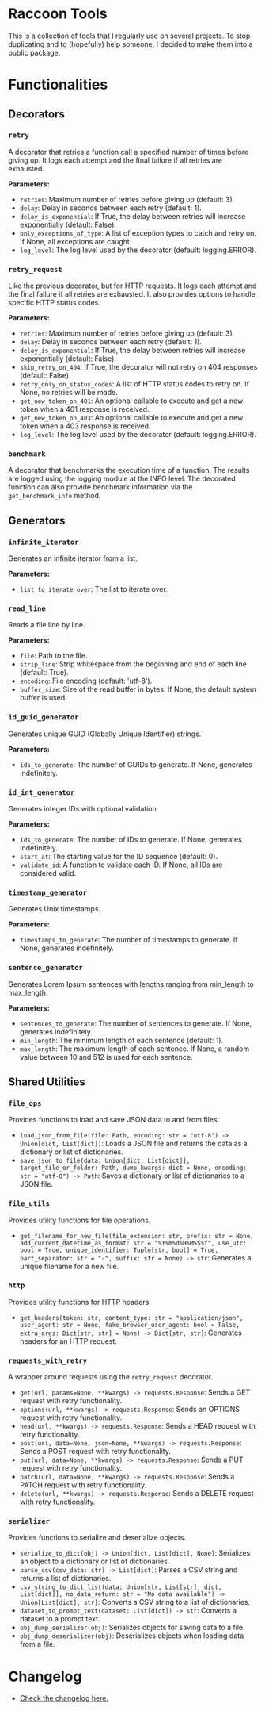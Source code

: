# Raccoon Tools
This is a collection of tools that I regularly use on several projects. To stop duplicating and to (hopefully) help
someone, I decided to make them into a public package.

# Functionalities
## Decorators

### `retry`
A decorator that retries a function call a specified number of times before giving up. 
It logs each attempt and the final failure if all retries are exhausted.

**Parameters:**
- `retries`: Maximum number of retries before giving up (default: 3).
- `delay`: Delay in seconds between each retry (default: 1).
- `delay_is_exponential`: If True, the delay between retries will increase exponentially (default: False).
- `only_exceptions_of_type`: A list of exception types to catch and retry on. If None, all exceptions are caught.
- `log_level`: The log level used by the decorator (default: logging.ERROR).

### `retry_request`
Like the previous decorator, but for HTTP requests. 
It logs each attempt and the final failure if all retries are exhausted. 
It also provides options to handle specific HTTP status codes.

**Parameters:**
- `retries`: Maximum number of retries before giving up (default: 3).
- `delay`: Delay in seconds between each retry (default: 1).
- `delay_is_exponential`: If True, the delay between retries will increase exponentially (default: False).
- `skip_retry_on_404`: If True, the decorator will not retry on 404 responses (default: False).
- `retry_only_on_status_codes`: A list of HTTP status codes to retry on. If None, no retries will be made.
- `get_new_token_on_401`: An optional callable to execute and get a new token when a 401 response is received.
- `get_new_token_on_403`: An optional callable to execute and get a new token when a 403 response is received.
- `log_level`: The log level used by the decorator (default: logging.ERROR).

### `benchmark`
A decorator that benchmarks the execution time of a function. 
The results are logged using the logging module at the INFO level. 
The decorated function can also provide benchmark information via the `get_benchmark_info` method.

## Generators

### `infinite_iterator`
Generates an infinite iterator from a list.

**Parameters:**
- `list_to_iterate_over`: The list to iterate over.

### `read_line`
Reads a file line by line.

**Parameters:**
- `file`: Path to the file.
- `strip_line`: Strip whitespace from the beginning and end of each line (default: True).
- `encoding`: File encoding (default: 'utf-8').
- `buffer_size`: Size of the read buffer in bytes. If None, the default system buffer is used.

### `id_guid_generator`
Generates unique GUID (Globally Unique Identifier) strings.

**Parameters:**
- `ids_to_generate`: The number of GUIDs to generate. If None, generates indefinitely.

### `id_int_generator`
Generates integer IDs with optional validation.

**Parameters:**
- `ids_to_generate`: The number of IDs to generate. If None, generates indefinitely.
- `start_at`: The starting value for the ID sequence (default: 0).
- `validate_id`: A function to validate each ID. If None, all IDs are considered valid.

### `timestamp_generator`
Generates Unix timestamps.

**Parameters:**
- `timestamps_to_generate`: The number of timestamps to generate. If None, generates indefinitely.

### `sentence_generator`
Generates Lorem Ipsum sentences with lengths ranging from min_length to max_length.

**Parameters:**
- `sentences_to_generate`: The number of sentences to generate. If None, generates indefinitely.
- `min_length`: The minimum length of each sentence (default: 1).
- `max_length`: The maximum length of each sentence. If None, a random value between 10 and 512 is used for each sentence.

## Shared Utilities

### `file_ops`
Provides functions to load and save JSON data to and from files.

- `load_json_from_file(file: Path, encoding: str = "utf-8") -> Union[dict, List[dict]]`: Loads a JSON file and returns the data as a dictionary or list of dictionaries.
- `save_json_to_file(data: Union[dict, List[dict]], target_file_or_folder: Path, dump_kwargs: dict = None, encoding: str = "utf-8") -> Path`: Saves a dictionary or list of dictionaries to a JSON file.

### `file_utils`
Provides utility functions for file operations.

- `get_filename_for_new_file(file_extension: str, prefix: str = None, add_current_datetime_as_format: str = "%Y%m%d%H%M%S%f", use_utc: bool = True, unique_identifier: Tuple[str, bool] = True, part_separator: str = "-", suffix: str = None) -> str`: Generates a unique filename for a new file.

### `http`
Provides utility functions for HTTP headers.

- `get_headers(token: str, content_type: str = "application/json", user_agent: str = None, fake_browser_user_agent: bool = False, extra_args: Dict[str, str] = None) -> Dict[str, str]`: Generates headers for an HTTP request.

### `requests_with_retry`
A wrapper around requests using the `retry_request` decorator.

- `get(url, params=None, **kwargs) -> requests.Response`: Sends a GET request with retry functionality.
- `options(url, **kwargs) -> requests.Response`: Sends an OPTIONS request with retry functionality.
- `head(url, **kwargs) -> requests.Response`: Sends a HEAD request with retry functionality.
- `post(url, data=None, json=None, **kwargs) -> requests.Response`: Sends a POST request with retry functionality.
- `put(url, data=None, **kwargs) -> requests.Response`: Sends a PUT request with retry functionality.
- `patch(url, data=None, **kwargs) -> requests.Response`: Sends a PATCH request with retry functionality.
- `delete(url, **kwargs) -> requests.Response`: Sends a DELETE request with retry functionality.

### `serializer`
Provides functions to serialize and deserialize objects.

- `serialize_to_dict(obj) -> Union[dict, List[dict], None]`: Serializes an object to a dictionary or list of dictionaries.
- `parse_csv(csv_data: str) -> List[dict]`: Parses a CSV string and returns a list of dictionaries.
- `csv_string_to_dict_list(data: Union[str, List[str], dict, List[dict]], no_data_return: str = "No data available") -> Union[List[dict], str]`: Converts a CSV string to a list of dictionaries.
- `dataset_to_prompt_text(dataset: List[dict]) -> str`: Converts a dataset to a prompt text.
- `obj_dump_serializer(obj)`: Serializes objects for saving data to a file.
- `obj_dump_deserializer(obj)`: Deserializes objects when loading data from a file.

# Changelog
- [Check the changelog here.](changelog.md)
